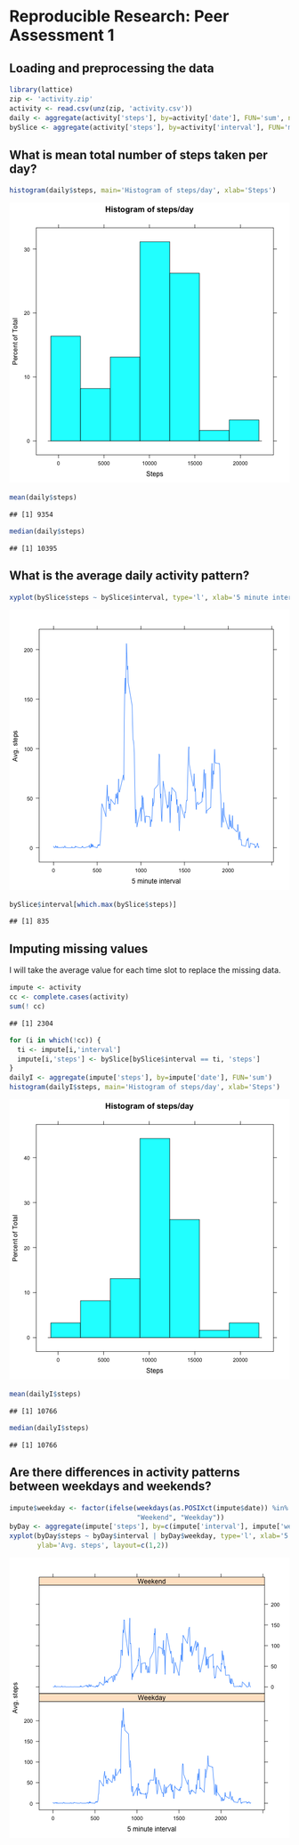 # Reproducible Research: Peer Assessment 1


## Loading and preprocessing the data


```r
library(lattice)
zip <- 'activity.zip'
activity <- read.csv(unz(zip, 'activity.csv'))
daily <- aggregate(activity['steps'], by=activity['date'], FUN='sum', na.rm=TRUE)
bySlice <- aggregate(activity['steps'], by=activity['interval'], FUN='mean', na.rm=TRUE)
```

## What is mean total number of steps taken per day?


```r
histogram(daily$steps, main='Histogram of steps/day', xlab='Steps')
```

![plot of chunk unnamed-chunk-2](figure/unnamed-chunk-2.png) 

```r
mean(daily$steps)
```

```
## [1] 9354
```

```r
median(daily$steps)
```

```
## [1] 10395
```

## What is the average daily activity pattern?


```r
xyplot(bySlice$steps ~ bySlice$interval, type='l', xlab='5 minute interval', ylab='Avg. steps')
```

![plot of chunk unnamed-chunk-3](figure/unnamed-chunk-3.png) 

```r
bySlice$interval[which.max(bySlice$steps)]
```

```
## [1] 835
```

## Imputing missing values

I will take the average value for each time slot to replace the missing data.


```r
impute <- activity
cc <- complete.cases(activity)
sum(! cc)
```

```
## [1] 2304
```

```r
for (i in which(!cc)) {
  ti <- impute[i,'interval']
  impute[i,'steps'] <- bySlice[bySlice$interval == ti, 'steps']
}
dailyI <- aggregate(impute['steps'], by=impute['date'], FUN='sum')
histogram(dailyI$steps, main='Histogram of steps/day', xlab='Steps')
```

![plot of chunk unnamed-chunk-4](figure/unnamed-chunk-4.png) 

```r
mean(dailyI$steps)
```

```
## [1] 10766
```

```r
median(dailyI$steps)
```

```
## [1] 10766
```

## Are there differences in activity patterns between weekdays and weekends?


```r
impute$weekday <- factor(ifelse(weekdays(as.POSIXct(impute$date)) %in% c("Saturday","Sunday"),
                                "Weekend", "Weekday"))
byDay <- aggregate(impute['steps'], by=c(impute['interval'], impute['weekday']), FUN='mean')
xyplot(byDay$steps ~ byDay$interval | byDay$weekday, type='l', xlab='5 minute interval',
       ylab='Avg. steps', layout=c(1,2))
```

![plot of chunk unnamed-chunk-5](figure/unnamed-chunk-5.png) 

